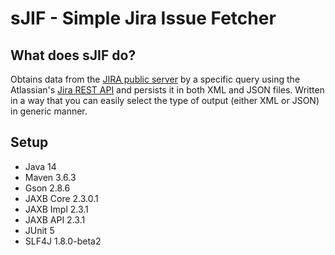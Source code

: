 # sJIF - Simple Jira Issue Fetcher

## What does sJIF do?
Obtains data from the [JIRA public server](https://jira.atlassian.com/) by a specific query using the Atlassian's [Jira REST API](https://developer.atlassian.com/server/jira/platform/jira-rest-api-examples/) and persists it in both XML and JSON files. 
Written in a way that you can easily select the type of output (either XML or JSON) in generic manner.
 
## Setup
* Java 14
* Maven 3.6.3
* Gson 2.8.6
* JAXB Core 2.3.0.1
* JAXB Impl 2.3.1
* JAXB API 2.3.1
* JUnit 5
* SLF4J 1.8.0-beta2


